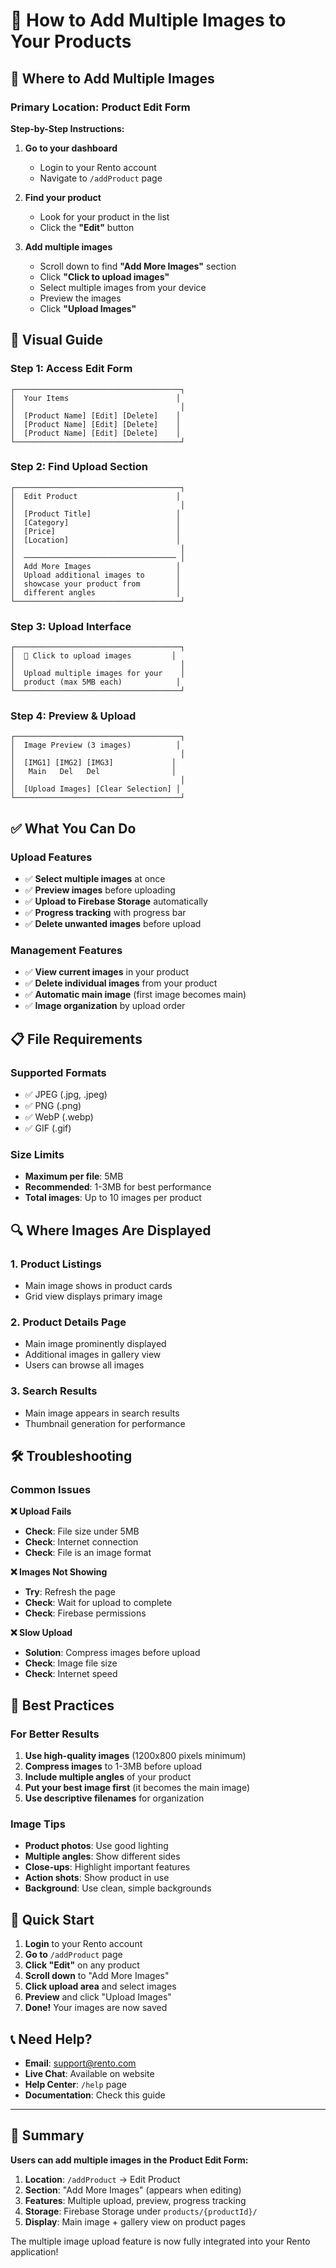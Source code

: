 # 📸 How to Add Multiple Images to Your Products

## 🎯 **Where to Add Multiple Images**

### **Primary Location: Product Edit Form**

**Step-by-Step Instructions:**

1. **Go to your dashboard**
   - Login to your Rento account
   - Navigate to `/addProduct` page

2. **Find your product**
   - Look for your product in the list
   - Click the **"Edit"** button

3. **Add multiple images**
   - Scroll down to find **"Add More Images"** section
   - Click **"Click to upload images"**
   - Select multiple images from your device
   - Preview the images
   - Click **"Upload Images"**

## 📱 **Visual Guide**

### **Step 1: Access Edit Form**
```
┌─────────────────────────────────────┐
│  Your Items                        │
│                                     │
│  [Product Name] [Edit] [Delete]    │
│  [Product Name] [Edit] [Delete]    │
│  [Product Name] [Edit] [Delete]    │
└─────────────────────────────────────┘
```

### **Step 2: Find Upload Section**
```
┌─────────────────────────────────────┐
│  Edit Product                      │
│                                     │
│  [Product Title]                   │
│  [Category]                        │
│  [Price]                           │
│  [Location]                        │
│                                     │
│  ────────────────────────────────── │
│  Add More Images                   │
│  Upload additional images to       │
│  showcase your product from        │
│  different angles                  │
└─────────────────────────────────────┘
```

### **Step 3: Upload Interface**
```
┌─────────────────────────────────────┐
│  📁 Click to upload images         │
│                                     │
│  Upload multiple images for your    │
│  product (max 5MB each)            │
└─────────────────────────────────────┘
```

### **Step 4: Preview & Upload**
```
┌─────────────────────────────────────┐
│  Image Preview (3 images)          │
│                                     │
│  [IMG1] [IMG2] [IMG3]             │
│   Main   Del   Del                │
│                                     │
│  [Upload Images] [Clear Selection] │
└─────────────────────────────────────┘
```

## ✅ **What You Can Do**

### **Upload Features**
- ✅ **Select multiple images** at once
- ✅ **Preview images** before uploading
- ✅ **Upload to Firebase Storage** automatically
- ✅ **Progress tracking** with progress bar
- ✅ **Delete unwanted images** before upload

### **Management Features**
- ✅ **View current images** in your product
- ✅ **Delete individual images** from your product
- ✅ **Automatic main image** (first image becomes main)
- ✅ **Image organization** by upload order

## 📋 **File Requirements**

### **Supported Formats**
- ✅ JPEG (.jpg, .jpeg)
- ✅ PNG (.png)
- ✅ WebP (.webp)
- ✅ GIF (.gif)

### **Size Limits**
- **Maximum per file**: 5MB
- **Recommended**: 1-3MB for best performance
- **Total images**: Up to 10 images per product

## 🔍 **Where Images Are Displayed**

### **1. Product Listings**
- Main image shows in product cards
- Grid view displays primary image

### **2. Product Details Page**
- Main image prominently displayed
- Additional images in gallery view
- Users can browse all images

### **3. Search Results**
- Main image appears in search results
- Thumbnail generation for performance

## 🛠 **Troubleshooting**

### **Common Issues**

**❌ Upload Fails**
- **Check**: File size under 5MB
- **Check**: Internet connection
- **Check**: File is an image format

**❌ Images Not Showing**
- **Try**: Refresh the page
- **Check**: Wait for upload to complete
- **Check**: Firebase permissions

**❌ Slow Upload**
- **Solution**: Compress images before upload
- **Check**: Image file size
- **Check**: Internet speed

## 🎯 **Best Practices**

### **For Better Results**
1. **Use high-quality images** (1200x800 pixels minimum)
2. **Compress images** to 1-3MB before upload
3. **Include multiple angles** of your product
4. **Put your best image first** (it becomes the main image)
5. **Use descriptive filenames** for organization

### **Image Tips**
- **Product photos**: Use good lighting
- **Multiple angles**: Show different sides
- **Close-ups**: Highlight important features
- **Action shots**: Show product in use
- **Background**: Use clean, simple backgrounds

## 🚀 **Quick Start**

1. **Login** to your Rento account
2. **Go to** `/addProduct` page
3. **Click "Edit"** on any product
4. **Scroll down** to "Add More Images"
5. **Click upload area** and select images
6. **Preview** and click "Upload Images"
7. **Done!** Your images are now saved

## 📞 **Need Help?**

- **Email**: support@rento.com
- **Live Chat**: Available on website
- **Help Center**: `/help` page
- **Documentation**: Check this guide

---

## 🎉 **Summary**

**Users can add multiple images in the Product Edit Form:**

1. **Location**: `/addProduct` → Edit Product
2. **Section**: "Add More Images" (appears when editing)
3. **Features**: Multiple upload, preview, progress tracking
4. **Storage**: Firebase Storage under `products/{productId}/`
5. **Display**: Main image + gallery view on product pages

The multiple image upload feature is now fully integrated into your Rento application! 